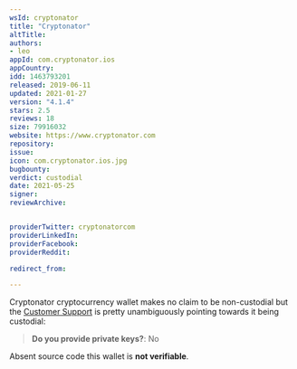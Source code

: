 ```yaml
---
wsId: cryptonator
title: "Cryptonator"
altTitle: 
authors:
- leo
appId: com.cryptonator.ios
appCountry: 
idd: 1463793201
released: 2019-06-11
updated: 2021-01-27
version: "4.1.4"
stars: 2.5
reviews: 18
size: 79916032
website: https://www.cryptonator.com
repository: 
issue: 
icon: com.cryptonator.ios.jpg
bugbounty: 
verdict: custodial
date: 2021-05-25
signer: 
reviewArchive:


providerTwitter: cryptonatorcom
providerLinkedIn: 
providerFacebook: 
providerReddit: 

redirect_from:

---
```


Cryptonator cryptocurrency wallet makes no claim to be non-custodial but the
[Customer Support](https://www.cryptonator.com/contact/other/)
is pretty unambiguously pointing towards it being custodial:

> **Do you provide private keys?**: No

Absent source code this wallet is **not verifiable**.
